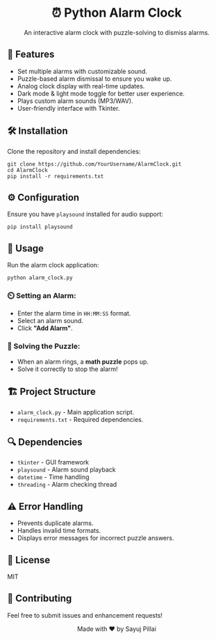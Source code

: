 <div align="center">
  <h1>⏰ Python Alarm Clock</h1>
  <p>An interactive alarm clock with puzzle-solving to dismiss alarms.</p>
</div>

<h2>🌟 Features</h2>
<ul>
  <li>Set multiple alarms with customizable sound.</li>
  <li>Puzzle-based alarm dismissal to ensure you wake up.</li>
  <li>Analog clock display with real-time updates.</li>
  <li>Dark mode & light mode toggle for better user experience.</li>
  <li>Plays custom alarm sounds (MP3/WAV).</li>
  <li>User-friendly interface with Tkinter.</li>
</ul>

<h2>🛠️ Installation</h2>
<p>Clone the repository and install dependencies:</p>

<pre><code>git clone https://github.com/YourUsername/AlarmClock.git
cd AlarmClock
pip install -r requirements.txt</code></pre>

<h2>⚙️ Configuration</h2>
<p>Ensure you have <code>playsound</code> installed for audio support:</p>

<pre><code>pip install playsound</code></pre>

<h2>🚀 Usage</h2>
<p>Run the alarm clock application:</p>

<pre><code>python alarm_clock.py</code></pre>

<h3>⏲️ Setting an Alarm:</h3>
<ul>
  <li>Enter the alarm time in <code>HH:MM:SS</code> format.</li>
  <li>Select an alarm sound.</li>
  <li>Click <strong>"Add Alarm"</strong>.</li>
</ul>

<h3>🧩 Solving the Puzzle:</h3>
<ul>
  <li>When an alarm rings, a <strong>math puzzle</strong> pops up.</li>
  <li>Solve it correctly to stop the alarm!</li>
</ul>

<h2>🏗️ Project Structure</h2>
<ul>
  <li><code>alarm_clock.py</code> - Main application script.</li>
  <li><code>requirements.txt</code> - Required dependencies.</li>
</ul>

<h2>🔍 Dependencies</h2>
<ul>
  <li><code>tkinter</code> - GUI framework</li>
  <li><code>playsound</code> - Alarm sound playback</li>
  <li><code>datetime</code> - Time handling</li>
  <li><code>threading</code> - Alarm checking thread</li>
</ul>

<h2>⚠️ Error Handling</h2>
<ul>
  <li>Prevents duplicate alarms.</li>
  <li>Handles invalid time formats.</li>
  <li>Displays error messages for incorrect puzzle answers.</li>
</ul>

<h2>📝 License</h2>
<p>MIT</p>

<h2>🤝 Contributing</h2>
<p>Feel free to submit issues and enhancement requests!</p>

<div align="center">
  <p>Made with ❤️ by Sayuj Pillai</p>
</div>
